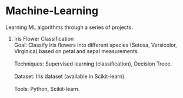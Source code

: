 # Machine-Learning
Learning ML algorithms through a series of projects.

1. Iris Flower Classification
<br>Goal: Classify iris flowers into different species (Setosa, Versicolor, Virginica) based on petal and sepal measurements.</br>
<br>Techniques: Supervised learning (classification), Decision Treee.</br>
<br>Dataset: Iris dataset (available in Scikit-learn).</br>
<br>Tools: Python, Scikit-learn.</br>
